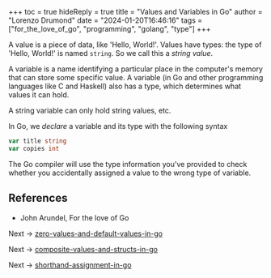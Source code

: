 +++
toc = true
hideReply = true
title = "Values and Variables in Go"
author = "Lorenzo Drumond"
date = "2024-01-20T16:46:16"
tags = ["for_the_love_of_go",  "programming",  "golang",  "type"]
+++


A value is a piece of data, like 'Hello, World!'. Values have types: the type of 'Hello, World!' is named `string`. So we call this a _string value_.

A variable is a name identifying a particular place in the computer's memory that can store some specific value. A variable (in Go and other programming languages like C and Haskell) also has a type, which determines what values it can hold.

A string variable can only hold string values, etc.

In Go, we _declare_ a variable and its type with the following syntax
```go
var title string
var copies int
```

The Go compiler will use the type information you've provided to check whether you accidentally assigned a value to the wrong type of variable.

## References
- John Arundel, For the love of Go

Next -> [zero-values-and-default-values-in-go](/wiki/zero-values-and-default-values-in-go/)

Next -> [composite-values-and-structs-in-go](/wiki/composite-values-and-structs-in-go/)

Next -> [shorthand-assignment-in-go](/wiki/shorthand-assignment-in-go/)

